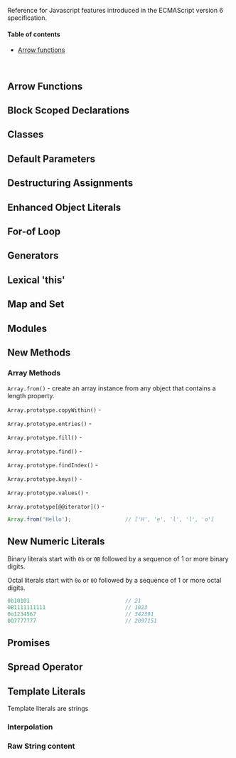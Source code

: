 Reference for Javascript features introduced in the ECMAScript version 6 specification.

#### Table of contents

* [Arrow functions](#arrow-functions)

&nbsp;
## Arrow Functions


## Block Scoped Declarations


## Classes


## Default Parameters


## Destructuring Assignments


## Enhanced Object Literals



## For-of Loop


## Generators


## Lexical 'this'


## Map and Set


## Modules


## New Methods


### Array Methods
`Array.from()` - create an array instance from any object that contains a length property.

`Array.prototype.copyWithin()` - 

`Array.prototype.entries()` - 

`Array.prototype.fill()` - 

`Array.prototype.find()` - 

`Array.prototype.findIndex()` - 

`Array.prototype.keys()` - 

`Array.prototype.values()` - 

`Array.prototype[@@iterator]()` - 

``` javascript
Array.from('Hello');                 // ['H', 'e', 'l', 'l', 'o']

```


## New Numeric Literals
Binary literals start with `0b` or `0B` followed by a sequence of 1 or more binary digits.

Octal literals start with  `0o` or `0O` followed by a sequence of 1 or more octal digits.
``` javascript
0b10101                              // 21
0B1111111111                         // 1023
0o1234567                            // 342391
0O7777777                            // 2097151
```


## Promises


## Spread Operator


## Template Literals
Template literals are strings 

### Interpolation

### Raw String content







